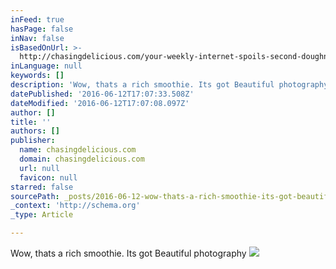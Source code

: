 ```yaml
---
inFeed: true
hasPage: false
inNav: false
isBasedOnUrl: >-
  http://chasingdelicious.com/your-weekly-internet-spoils-second-doughnut-edition/
inLanguage: null
keywords: []
description: 'Wow, thats a rich smoothie. Its got Beautiful photography'
datePublished: '2016-06-12T17:07:33.508Z'
dateModified: '2016-06-12T17:07:08.097Z'
author: []
title: ''
authors: []
publisher:
  name: chasingdelicious.com
  domain: chasingdelicious.com
  url: null
  favicon: null
starred: false
sourcePath: _posts/2016-06-12-wow-thats-a-rich-smoothie-its-got-beautiful-photography.md
_context: 'http://schema.org'
_type: Article

---
```

Wow, thats a rich smoothie. Its got Beautiful photography
![](http://chasingdelicious.com/wp-content/uploads/2016/06/Coconut-Iced-Coffee...with-Mini-Chocolate-Glazed-Coffee-Doughnuts.-221.jpg)